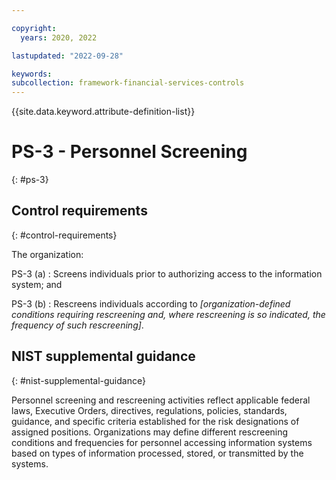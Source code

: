 ```yaml
---

copyright:
  years: 2020, 2022

lastupdated: "2022-09-28"

keywords: 
subcollection: framework-financial-services-controls
---
```


{{site.data.keyword.attribute-definition-list}}

         
# PS-3 - Personnel Screening
{: #ps-3}

## Control requirements
{: #control-requirements}

The organization:

PS-3 (a)
    : Screens individuals prior to authorizing access to the information system; and

PS-3 (b)
    : Rescreens individuals according to _[organization-defined conditions requiring rescreening and, where rescreening is so indicated, the frequency of such rescreening]_.

## NIST supplemental guidance
{: #nist-supplemental-guidance}

Personnel screening and rescreening activities reflect applicable federal laws, Executive Orders, directives, regulations, policies, standards, guidance, and specific criteria established for the risk designations of assigned positions. Organizations may define different rescreening conditions and frequencies for personnel accessing information systems based on types of information processed, stored, or transmitted by the systems.



